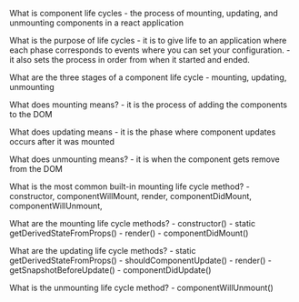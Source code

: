 What is component life cycles
    - the process of mounting, updating, and unmounting components in a react application

What is the purpose of life cycles
    - it is to give life to an application where each phase corresponds to events where you can set your configuration.
    - it also sets the process in order from when it started and ended.

What are the three stages of a component life cycle
    - mounting, updating, unmounting

What does mounting means?
    - it is the process of adding the components to the DOM

What does updating means
    - it is the phase where component updates occurs after it was mounted

What does unmounting means?
    - it is when the component gets remove from the DOM

What is the most common built-in mounting life cycle method?
    - constructor, componentWillMount, render, componentDidMount, componentWillUnmount,

What are the mounting life cycle methods?
    - constructor()
    - static getDerivedStateFromProps()
    - render()
    - componentDidMount()

What are the updating life cycle methods?
    - static getDerivedStateFromProps()
    - shouldComponentUpdate()
    - render()
    - getSnapshotBeforeUpdate()
    - componentDidUpdate()

What is the unmounting life cycle method?
    - componentWillUnmount()